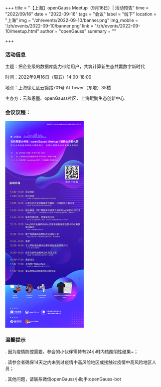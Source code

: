﻿+++
title = "【上海】openGauss Meetup（9月16日）| 活动预告"
time = "2022/09/16"
date = "2022-09-16"
tags = "会议"
label = "线下"
location = "上海"
img = "/zh/events/2022-09-10/banner.png"
img_mobile = '/zh/events/2022-09-10/banner.png'
link = "/zh/events/2022-09-10/meetup.html"
author = "openGauss"
summary = ""

+++


### 活动信息

主题：把企业级的数据库能力带给用户，共筑计算新生态共赢数字新时代

时间：2022年9月16日（周五）14:00-18:00

地点：上海徐汇区云锦路701号 AI Tower（东塔）35楼<br>

主办方：云和恩墨、openGauss社区、上海鲲鹏生态创新中心


### 会议议程：

<img src="Poster.png" style="width: 50%">


### 温馨提示

. 因为疫情防控需要，参会的小伙伴需持有24小时内核酸阴性结果~；

. 请参会者确保14天之内未到过疫情中高风险地区或接触过疫情中高风险地区人员；

. 其他问题，请联系微信openGauss小助手:openGauss-bot
